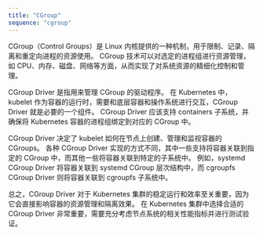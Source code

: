 ```yaml
---
title: "CGroup"
sequence: "cgroup"
---
```


CGroup（Control Groups）是 Linux 内核提供的一种机制，用于限制、记录、隔离和重定向进程的资源使用。
CGroup 技术可以对选定的进程组进行资源管理，如 CPU、内存、磁盘、网络等方面，从而实现了对系统资源的精细化控制和管理。

CGroup Driver 是指用来管理 CGroup 的驱动程序。
在 Kubernetes 中，kubelet 作为容器的运行时，需要和底层容器和操作系统进行交互，CGroup Driver 就是必要的一个组件。
CGroup Driver 应该支持 containers 子系统，并确保将 Kubernetes 容器的进程组绑定到对应的 CGroup 中。

CGroup Driver 决定了 kubelet 如何在节点上创建、管理和监视容器的 CGroups。
各种 CGroup Driver 实现的方式不同，其中一些支持将容器关联到指定的 CGroup 中，而其他一些将容器关联到特定的子系统中。
例如，systemd CGroup Driver 将容器关联到 systemd CGroup 层次结构中，而 cgroupfs CGroup Driver 则将容器关联到 cgroupfs 子系统中。

总之，CGroup Driver 对于 Kubernetes 集群的稳定运行和效率至关重要，因为它会直接影响容器的资源管理和隔离效果。
在 Kubernetes 集群中选择合适的 CGroup Driver 非常重要，需要充分考虑节点系统的相关性能指标并进行测试验证。
